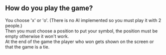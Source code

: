 ## How do you play the game?

You choose 'x' or 'o'. (There is no AI implemented so you must play it with 2 people.)  
Then you must choose a position to put your symbol, the position must be empty otherwise it won't work.  
At the end of the game the player who won gets shown on the screen or that the game is a tie.
